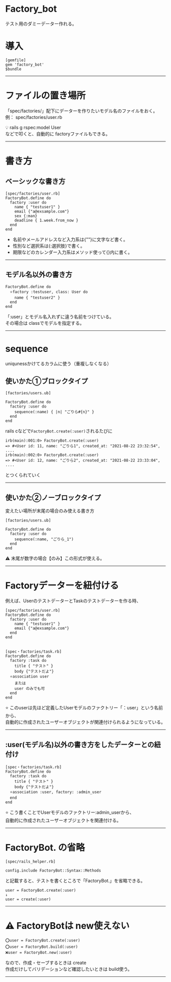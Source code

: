 # Factory_bot
テスト用のダミーデーター作れる。

# 導入
~~~
[gemfile]
gem 'factory_bot'
$bundle
~~~
***

# ファイルの置き場所
「spec/factories/」配下にデーターを作りたいモデル名のファイルをおく。    
例： spec/factories/user.rb    
    
💡 rails g rspec:model User    
などで叩くと、自動的に factoryファイルもできる。
***

# 書き方
## ベーシックな書き方
~~~
[spec/factories/user.rb]
FactoryBot.define do
  factory :user do
    name { "testuser1" }
    email {"a@exsample.com"}
    sex {:man}
    deadline { 1.week.from_now }
  end
end
~~~
- 名前やメールアドレスなど入力系は{""}に文字など書く。        
- 性別など選択系は{:選択肢}で書く。        
- 期限などのカレンダー入力系はメソッド使って{}内に書く。
***

## モデル名以外の書き方
~~~
FactoryBot.define do
  ⭐️factory :testuser, class: User do
    name { "testuser2" }
  end
end
~~~
「:user」とモデル名入れずに違う名前をつけている。    
その場合は classでモデルを指定する。
***

# sequence
uniqunessかけてるカラムに使う（重複しなくなる）

## 使いかた①ブロックタイプ
~~~
[factories/users.ub]

FactoryBot.define do
  factory :user do
    sequence(:name) { |n| "ごりら#{n}" }
  end
end
~~~
        
rails cなどで`FactoryBot.create(:user)`されるたびに    
~~~
irb(main):001:0> FactoryBot.create(:user)
=> #<User id: 11, name: "ごりら1", created_at: "2021-08-22 23:32:54", ....
irb(main):002:0> FactoryBot.create(:user)
=> #<User id: 12, name: "ごりら2", created_at: "2021-08-22 23:33:04", ....
~~~
とつくられていく
***

## 使いかた②ノーブロックタイプ
変えたい場所が末尾の場合のみ使える書き方
~~~
[factories/users.ub]

FactoryBot.define do
  factory :user do
    sequence(:name, "ごりら_1")
  end
end
~~~
⚠️ 末尾が数字の場合【のみ】この形式が使える。
***

# Factoryデーターを紐付ける
例えば、UserのテストデーターとTaskのテストデーターを作る時、    
~~~
[spec/factories/user.rb]
FactoryBot.define do
  factory :user do
    name { "testuser1" }
    email {"a@exsample.com"}
  end
end


[spec・factories/task.rb]
FactoryBot.define do
  factory :task do
    title { "テスト" }
    body {"テストだよ"}
  ⭐️association user
    または
    user のみでも可
  end
end
~~~
⭐️ このuserは先ほど定義したUserモデルのファクトリー「：user」という名前から、      
自動的に作成されたユーザーオブジェクトが関連付けられるようになっている。
***

## :user(モデル名)以外の書き方をしたデーターとの紐付け
~~~
[spec・factories/task.rb]
FactoryBot.define do
  factory :task do
    title { "テスト" }
    body {"テストだよ"}
  ⭐️association :user, factory: :admin_user
  end
end
~~~
⭐️ こう書くことでUserモデルのファクトリー:admin_userから、    
自動的に作成されたユーザーオブジェクトを関連付ける。
***

# FactoryBot. の省略
~~~
[spec/rails_helper.rb]

config.include FactoryBot::Syntax::Methods
~~~
        
と記載すると、テストを書くところで「FactoryBot.」を省略できる。
~~~
user = FactoryBot.create(:user)
↓
user = create(:user)
~~~
***

# ⚠️ FactoryBotは new使えない
~~~
⭕️user = FactoryBot.create(:user)
⭕️user = FactoryBot.build(:user)
❌user = FactoryBot.new(:user)
~~~
なので、作成・セーブするときは create        
作成だけしてバリデーションなど確認したいときは build使う。
***
